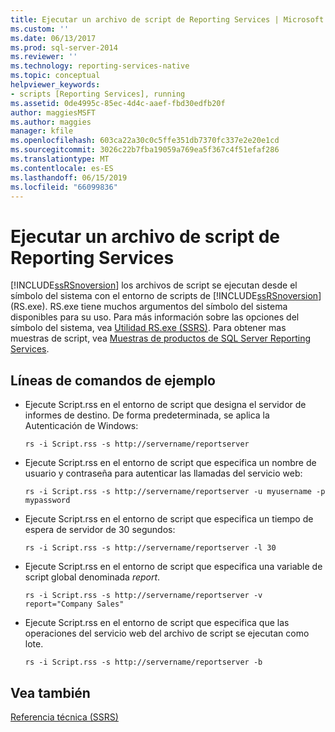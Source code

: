 ```yaml
---
title: Ejecutar un archivo de script de Reporting Services | Microsoft Docs
ms.custom: ''
ms.date: 06/13/2017
ms.prod: sql-server-2014
ms.reviewer: ''
ms.technology: reporting-services-native
ms.topic: conceptual
helpviewer_keywords:
- scripts [Reporting Services], running
ms.assetid: 0de4995c-85ec-4d4c-aaef-fbd30edfb20f
author: maggiesMSFT
ms.author: maggies
manager: kfile
ms.openlocfilehash: 603ca22a30c0c5ffe351db7370fc337e2e20e1cd
ms.sourcegitcommit: 3026c22b7fba19059a769ea5f367c4f51efaf286
ms.translationtype: MT
ms.contentlocale: es-ES
ms.lasthandoff: 06/15/2019
ms.locfileid: "66099836"
---
```

# <a name="run-a-reporting-services-script-file"></a>Ejecutar un archivo de script de Reporting Services
  [!INCLUDE[ssRSnoversion](../../includes/ssrsnoversion-md.md)] los archivos de script se ejecutan desde el símbolo del sistema con el entorno de scripts de [!INCLUDE[ssRSnoversion](../../includes/ssrsnoversion-md.md)] (RS.exe). RS.exe tiene muchos argumentos del símbolo del sistema disponibles para su uso. Para más información sobre las opciones del símbolo del sistema, vea [Utilidad RS.exe &#40;SSRS&#41;](rs-exe-utility-ssrs.md). Para obtener mas muestras de script, vea [Muestras de productos de SQL Server Reporting Services](https://go.microsoft.com/fwlink/?LinkId=177889).  
  
## <a name="sample-command-lines"></a>Líneas de comandos de ejemplo  
  
-   Ejecute Script.rss en el entorno de script que designa el servidor de informes de destino. De forma predeterminada, se aplica la Autenticación de Windows:  
  
    ```  
    rs -i Script.rss -s http://servername/reportserver  
    ```  
  
-   Ejecute Script.rss en el entorno de script que especifica un nombre de usuario y contraseña para autenticar las llamadas del servicio web:  
  
    ```  
    rs -i Script.rss -s http://servername/reportserver -u myusername -p mypassword  
    ```  
  
-   Ejecute Script.rss en el entorno de script que especifica un tiempo de espera de servidor de 30 segundos:  
  
    ```  
    rs -i Script.rss -s http://servername/reportserver -l 30  
    ```  
  
-   Ejecute Script.rss en el entorno de script que especifica una variable de script global denominada *report*.  
  
    ```  
    rs -i Script.rss -s http://servername/reportserver -v report="Company Sales"  
    ```  
  
-   Ejecute Script.rss en el entorno de script que especifica que las operaciones del servicio web del archivo de script se ejecutan como lote.  
  
    ```  
    rs -i Script.rss -s http://servername/reportserver -b  
    ```  
  
## <a name="see-also"></a>Vea también  
 [Referencia técnica &#40;SSRS&#41;](../technical-reference-ssrs.md)  
  
  
